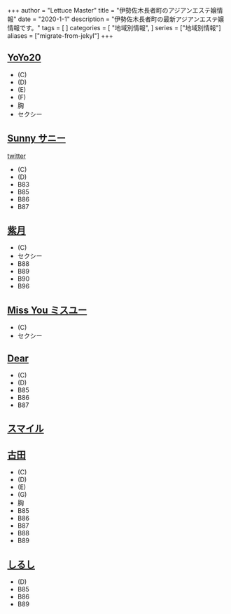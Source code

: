 +++
author = "Lettuce Master"
title = "伊勢佐木長者町のアジアンエステ嬢情報"
date = "2020-1-1"
description = "伊勢佐木長者町の最新アジアンエステ嬢情報です。"
tags = [
]
categories = [
    "地域別情報",
]
series = ["地域別情報"]
aliases = ["migrate-from-jekyl"]
+++

## [YoYo20](http://massage-est.com/)
- (C)
- (D)
- (E)
- (F)
- 胸
- セクシー
## [Sunny サニー](https://sunny.xyz.mn/)
[twitter](https://twitter.com/amy19970912?ref_src=twsrc%5Etfw)
- (C)
- (D)
- B83
- B85
- B86
- B87
## [紫月](https://sunflower.jp.net/)
- (C)
- セクシー
- B88
- B89
- B90
- B96
## [Miss You ミスユー](http://missyou.me-es.com/)
- (C)
- セクシー
## [Dear](https://dear.xyz.mn/)
- (C)
- (D)
- B85
- B86
- B87
## [スマイル](https://candygm.xyz/)
## [古田](http://furuta-massage.work/)
- (C)
- (D)
- (E)
- (G)
- 胸
- B85
- B86
- B87
- B88
- B89
## [しるし](http://shirushi.me-es.com/)
- (D)
- B85
- B86
- B89
